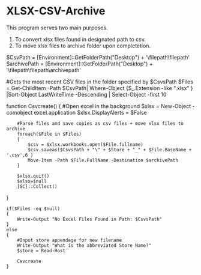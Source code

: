 # XLSX-CSV-Archive

This program serves two main purposes.
1. To convert xlsx files found in designated path to csv.
2. To move xlsx files to archive folder upon completetion. 



$CsvPath = [Environment]::GetFolderPath("Desktop") + '\filepath\filepath'
$archivePath = [Environment]::GetFolderPath("Desktop") + '\filepath\filepath\\archivepath'

#Gets the most recent CSV files in the folder specified by $CsvsPath
$Files = Get-ChildItem -Path $CsvPath| Where-Object {$_.Extension -like ".xlsx" } |Sort-Object LastWriteTime -Descending | Select-Object -first 10

function Csvcreate()
{
       #Open excel in the background
        $xlsx = New-Object -comobject excel.application
        $xlsx.DisplayAlerts = $False


        #Parse files and save copies as csv files + move xlsx files to archive
        foreach($File in $Files)
        {
            $csv = $xlsx.workbooks.open($File.fullname)
            $csv.saveas($CsvsPath + "\" + $Store + "_" + $File.BaseName + '.csv',6 )
            Move-Item -Path $File.FullName -Destination $archivePath
        }

        $xlsx.quit()
        $xlsx=$null
        [GC]::Collect()
}

    if($Files -eq $null)
    {
        Write-Output "No Excel Files Found in Path: $CsvsPath"
    }
    else
    {
        #Input store appendage for new filename
        Write-Output "What is the abbreviated Store Name?"
        $store = Read-Host

        Csvcreate
    }
